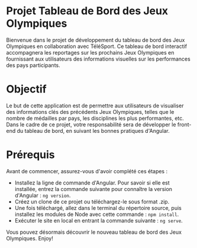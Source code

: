 # Projet Tableau de Bord des Jeux Olympiques

Bienvenue dans le projet de développement du tableau de bord des Jeux Olympiques en collaboration avec TéléSport. Ce tableau de bord interactif accompagnera les reportages sur les prochains Jeux Olympiques en fournissant aux utilisateurs des informations visuelles sur les performances des pays participants.

# Objectif
Le but de cette application est de permettre aux utilisateurs de visualiser des informations clés des précédents Jeux Olympiques, telles que le nombre de médailles par pays, les disciplines les plus performantes, etc. Dans le cadre de ce projet, votre responsabilité sera de développer le front-end du tableau de bord, en suivant les bonnes pratiques d'Angular.

# Prérequis
Avant de commencer, assurez-vous d'avoir complété ces étapes :

- Installez la ligne de commande d'Angular. Pour savoir si elle est installée, entrez la commande suivante pour connaître la version d'Angular : ```ng version```.
- Créez un clone de ce projet ou téléchargez-le sous format .zip.
- Une fois téléchargé, allez dans le terminal du répertoire source, puis installez les modules de Node avec cette commande : ```npm install```.
- Exécuter le site en local en entrant la commande suivante : ```ng serve```.

Vous pouvez désormais découvrir le nouveau tableau de bord des Jeux Olympiques.
Enjoy!
